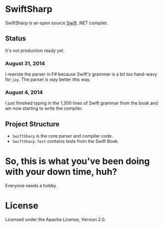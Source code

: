# SwiftSharp

SwiftSharp is an open source [Swift](https://developer.apple.com/swift) .NET compiler.

## Status

It's not production ready yet.

### August 31, 2014

I rewrote the parser in F# because Swift's grammar is a bit too hand-wavy for `jay`. The parser is way better this way.

### August 4, 2014

I just finished typing in the 1,300 lines of Swift grammar from the book and am now starting to write the compiler.


## Project Structure

* `SwiftSharp` is the core parser and compiler code.
* `SwiftSharp.Test` contains tests from the Swift Book.

# So, this is what you've been doing with your down time, huh?

Everyone needs a hobby.

# License

Licensed under the Apache License, Version 2.0.
